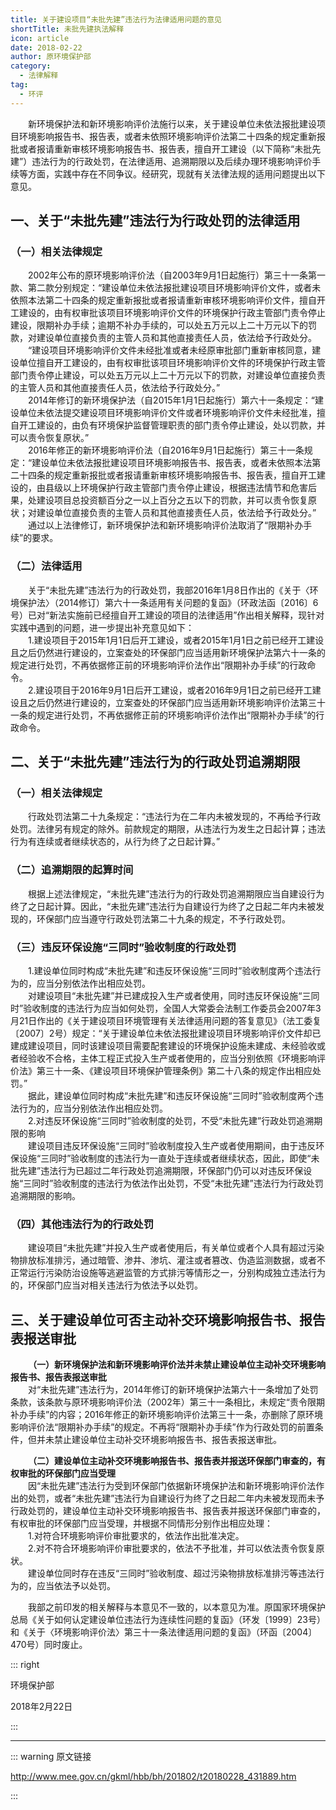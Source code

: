 ```yaml
---
title: 关于建设项目“未批先建”违法行为法律适用问题的意见
shortTitle: 未批先建执法解释
icon: article
date: 2018-02-22
author: 原环境保护部
category:
  - 法律解释
tag:
  - 环评
---
```


<p>&emsp;&emsp;新环境保护法和新环境影响评价法施行以来，关于建设单位未依法报批建设项目环境影响报告书、报告表，或者未依照环境影响评价法第二十四条的规定重新报批或者报请重新审核环境影响报告书、报告表，擅自开工建设（以下简称“未批先建”）违法行为的行政处罚，在法律适用、追溯期限以及后续办理环境影响评价手续等方面，实践中存在不同争议。经研究，现就有关法律法规的适用问题提出以下意见。</p>

## 一、关于“未批先建”违法行为行政处罚的法律适用

### （一）相关法律规定

<p>&emsp;&emsp;2002年公布的原环境影响评价法（自2003年9月1日起施行）第三十一条第一款、第二款分别规定：“建设单位未依法报批建设项目环境影响评价文件，或者未依照本法第二十四条的规定重新报批或者报请重新审核环境影响评价文件，擅自开工建设的，由有权审批该项目环境影响评价文件的环境保护行政主管部门责令停止建设，限期补办手续；逾期不补办手续的，可以处五万元以上二十万元以下的罚款，对建设单位直接负责的主管人员和其他直接责任人员，依法给予行政处分。<br>
&emsp;&emsp;“建设项目环境影响评价文件未经批准或者未经原审批部门重新审核同意，建设单位擅自开工建设的，由有权审批该项目环境影响评价文件的环境保护行政主管部门责令停止建设，可以处五万元以上二十万元以下的罚款，对建设单位直接负责的主管人员和其他直接责任人员，依法给予行政处分。”<br>
&emsp;&emsp;2014年修订的新环境保护法（自2015年1月1日起施行）第六十一条规定：“建设单位未依法提交建设项目环境影响评价文件或者环境影响评价文件未经批准，擅自开工建设的，由负有环境保护监督管理职责的部门责令停止建设，处以罚款，并可以责令恢复原状。”<br>
&emsp;&emsp;2016年修正的新环境影响评价法（自2016年9月1日起施行）第三十一条规定：“建设单位未依法报批建设项目环境影响报告书、报告表，或者未依照本法第二十四条的规定重新报批或者报请重新审核环境影响报告书、报告表，擅自开工建设的，由县级以上环境保护行政主管部门责令停止建设，根据违法情节和危害后果，处建设项目总投资额百分之一以上百分之五以下的罚款，并可以责令恢复原状；对建设单位直接负责的主管人员和其他直接责任人员，依法给予行政处分。”<br>
&emsp;&emsp;通过以上法律修订，新环境保护法和新环境影响评价法取消了“限期补办手续”的要求。</p>

### （二）法律适用

<p>&emsp;&emsp;关于“未批先建”违法行为的行政处罚，我部2016年1月8日作出的《关于〈环境保护法〉（2014修订）第六十一条适用有关问题的复函》（环政法函〔2016〕6号）已对“新法实施前已经擅自开工建设的项目的法律适用”作出相关解释，现针对实践中遇到的问题，进一步提出补充意见如下：<br>
&emsp;&emsp;1.建设项目于2015年1月1日后开工建设，或者2015年1月1日之前已经开工建设且之后仍然进行建设的，立案查处的环保部门应当适用新环境保护法第六十一条的规定进行处罚，不再依据修正前的环境影响评价法作出“限期补办手续”的行政命令。<br>
&emsp;&emsp;2.建设项目于2016年9月1日后开工建设，或者2016年9月1日之前已经开工建设且之后仍然进行建设的，立案查处的环保部门应当适用新环境影响评价法第三十一条的规定进行处罚，不再依据修正前的环境影响评价法作出“限期补办手续”的行政命令。</p>

## 二、关于“未批先建”违法行为的行政处罚追溯期限

### （一）相关法律规定

<p>&emsp;&emsp;行政处罚法第二十九条规定：“违法行为在二年内未被发现的，不再给予行政处罚。法律另有规定的除外。前款规定的期限，从违法行为发生之日起计算；违法行为有连续或者继续状态的，从行为终了之日起计算。”</p>

### （二）追溯期限的起算时间

<p>&emsp;&emsp;根据上述法律规定，“未批先建”违法行为的行政处罚追溯期限应当自建设行为终了之日起计算。因此，“未批先建”违法行为自建设行为终了之日起二年内未被发现的，环保部门应当遵守行政处罚法第二十九条的规定，不予行政处罚。</p>

### （三）违反环保设施“三同时”验收制度的行政处罚

<p>&emsp;&emsp;1.建设单位同时构成“未批先建”和违反环保设施“三同时”验收制度两个违法行为的，应当分别依法作出相应处罚。<br>
&emsp;&emsp;对建设项目“未批先建”并已建成投入生产或者使用，同时违反环保设施“三同时”验收制度的违法行为应当如何处罚，全国人大常委会法制工作委员会2007年3月21日作出的《关于建设项目环境管理有关法律适用问题的答复意见》（法工委复〔2007〕2号）规定：“关于建设单位未依法报批建设项目环境影响评价文件却已建成建设项目，同时该建设项目需要配套建设的环境保护设施未建成、未经验收或者经验收不合格，主体工程正式投入生产或者使用的，应当分别依照《环境影响评价法》第三十一条、《建设项目环境保护管理条例》第二十八条的规定作出相应处罚。”<br>
&emsp;&emsp;据此，建设单位同时构成“未批先建”和违反环保设施“三同时”验收制度两个违法行为的，应当分别依法作出相应处罚。<br>
&emsp;&emsp;2.对违反环保设施“三同时”验收制度的处罚，不受“未批先建”行政处罚追溯期限的影响<br>
&emsp;&emsp;建设项目违反环保设施“三同时”验收制度投入生产或者使用期间，由于违反环保设施“三同时”验收制度的违法行为一直处于连续或者继续状态，因此，即使“未批先建”违法行为已超过二年行政处罚追溯期限，环保部门仍可以对违反环保设施“三同时”验收制度的违法行为依法作出处罚，不受“未批先建”违法行为行政处罚追溯期限的影响。</p>

### （四）其他违法行为的行政处罚

<p>&emsp;&emsp;建设项目“未批先建”并投入生产或者使用后，有关单位或者个人具有超过污染物排放标准排污，通过暗管、渗井、渗坑、灌注或者篡改、伪造监测数据，或者不正常运行污染防治设施等逃避监管的方式排污等情形之一，分别构成独立违法行为的，环保部门应当对相关违法行为依法予以处罚。</p>

## 三、关于建设单位可否主动补交环境影响报告书、报告表报送审批

<p>&emsp;&emsp;<b>（一）新环境保护法和新环境影响评价法并未禁止建设单位主动补交环境影响报告书、报告表报送审批</b><br>
&emsp;&emsp;对“未批先建”违法行为，2014年修订的新环境保护法第六十一条增加了处罚条款，该条款与原环境影响评价法（2002年）第三十一条相比，未规定“责令限期补办手续”的内容；2016年修正的新环境影响评价法第三十一条，亦删除了原环境影响评价法“限期补办手续”的规定。不再将“限期补办手续”作为行政处罚的前置条件，但并未禁止建设单位主动补交环境影响报告书、报告表报送审批。</p>
<p>&emsp;&emsp;<b>（二）建设单位主动补交环境影响报告书、报告表并报送环保部门审查的，有权审批的环保部门应当受理</b><br>
&emsp;&emsp;因“未批先建”违法行为受到环保部门依据新环境保护法和新环境影响评价法作出的处罚，或者“未批先建”违法行为自建设行为终了之日起二年内未被发现而未予行政处罚的，建设单位主动补交环境影响报告书、报告表并报送环保部门审查的，有权审批的环保部门应当受理，并根据不同情形分别作出相应处理：<br>
&emsp;&emsp;1.对符合环境影响评价审批要求的，依法作出批准决定。<br>
&emsp;&emsp;2.对不符合环境影响评价审批要求的，依法不予批准，并可以依法责令恢复原状。<br>
&emsp;&emsp;建设单位同时存在违反“三同时”验收制度、超过污染物排放标准排污等违法行为的，应当依法予以处罚。</p>
<p>&emsp;&emsp;我部之前印发的相关解释与本意见不一致的，以本意见为准。原国家环境保护总局《关于如何认定建设单位违法行为连续性问题的复函》（环发〔1999〕23号）和《关于〈环境影响评价法〉第三十一条法律适用问题的复函》（环函〔2004〕470号）同时废止。</p>

::: right

环境保护部

2018年2月22日

:::

---

::: warning 原文链接

<http://www.mee.gov.cn/gkml/hbb/bh/201802/t20180228_431889.htm>

:::